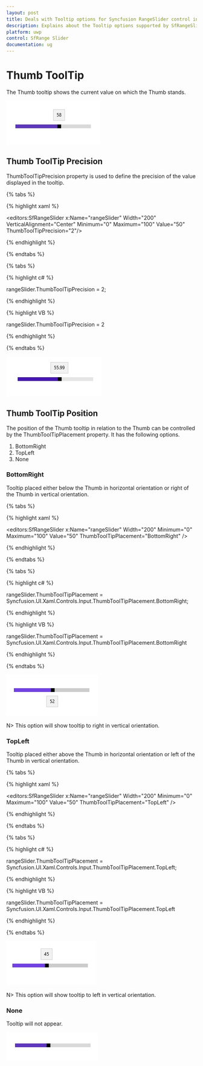 ```yaml
---
layout: post
title: Deals with Tooltip options for Syncfusion RangeSlider control in UWP
description: Explains about the Tooltip options supported by SfRangeSlider control for UWP
platform: uwp
control: SfRange Slider 
documentation: ug
---
```


# Thumb ToolTip  

The Thumb tooltip shows the current value on which the Thumb stands. 

![RangeSlider Thumb ToolTip view](Thumb-ToolTip_images/Thumb-ToolTip_img1.jpg)

## Thumb ToolTip Precision  

ThumbToolTipPrecision property is used to define the precision of the value displayed in the tooltip.  

{% tabs %}

{% highlight xaml %}

<editors:SfRangeSlider x:Name="rangeSlider" Width="200" VerticalAlignment="Center" Minimum="0" Maximum="100" Value="50" ThumbToolTipPrecision="2"/>

{% endhighlight %}

{% endtabs %}

{% tabs %}

{% highlight c# %}

   rangeSlider.ThumbToolTipPrecision = 2;

{% endhighlight %}

{% highlight VB %}

   rangeSlider.ThumbToolTipPrecision = 2

{% endhighlight %}

{% endtabs %}

![RangeSlider ThumbToolTipPrecision view](Thumb-ToolTip_images/Thumb-ToolTip_img2.jpg)

## Thumb ToolTip Position 

The position of the Thumb tooltip in relation to the Thumb can be controlled by the ThumbToolTipPlacement property. It has the following options.  

1. BottomRight 
2. TopLeft 
3. None 

### BottomRight  

Tooltip placed either below the Thumb in horizontal orientation or right of the Thumb in vertical orientation. 

{% tabs %}

{% highlight xaml %}

<editors:SfRangeSlider x:Name="rangeSlider" Width="200" Minimum="0" Maximum="100" Value="50" ThumbToolTipPlacement="BottomRight" />

{% endhighlight %}

{% endtabs %}

{% tabs %}

{% highlight c# %}

   rangeSlider.ThumbToolTipPlacement = Syncfusion.UI.Xaml.Controls.Input.ThumbToolTipPlacement.BottomRight;

{% endhighlight %}

{% highlight VB %}

   rangeSlider.ThumbToolTipPlacement = Syncfusion.UI.Xaml.Controls.Input.ThumbToolTipPlacement.BottomRight

{% endhighlight %}

{% endtabs %}

![RangeSlider ThumbToolTipPlacement BottomRight view](Thumb-ToolTip_images/Thumb-ToolTip_img3.jpg)

N>  This option will show tooltip to right in vertical orientation.

### TopLeft 

Tooltip placed either above the Thumb in horizontal orientation or left of the Thumb in vertical orientation. 

{% tabs %}

{% highlight xaml %}

<editors:SfRangeSlider x:Name="rangeSlider" Width="200" Minimum="0" Maximum="100" Value="50" ThumbToolTipPlacement="TopLeft" />

{% endhighlight %}

{% endtabs %}

{% tabs %}

{% highlight c# %}

   rangeSlider.ThumbToolTipPlacement = Syncfusion.UI.Xaml.Controls.Input.ThumbToolTipPlacement.TopLeft;

{% endhighlight %}

{% highlight VB %}

   rangeSlider.ThumbToolTipPlacement = Syncfusion.UI.Xaml.Controls.Input.ThumbToolTipPlacement.TopLeft

{% endhighlight %}

{% endtabs %}

![RangeSlider ThumbToolTipPlacement TopLeft view](Thumb-ToolTip_images/Thumb-ToolTip_img5.jpg)

N>  This option will show tooltip to left in vertical orientation.

### None 

Tooltip will not appear. 

![RangeSlider Tooltip None view](Thumb-ToolTip_images/Thumb-ToolTip_img7.jpg)





